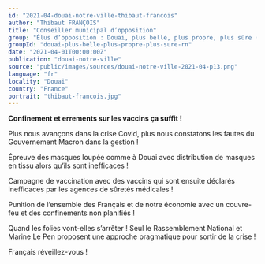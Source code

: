 ```yaml
---
id: "2021-04-douai-notre-ville-thibaut-francois"
author: "Thibaut FRANÇOIS"
title: "Conseiller municipal d’opposition"
group: "Élus d’opposition : Douai, plus belle, plus propre, plus sûre (Rassemblement National)"
groupId: "douai-plus-belle-plus-propre-plus-sure-rn"
date: "2021-04-01T00:00:00Z"
publication: "douai-notre-ville"
source: "public/images/sources/douai-notre-ville-2021-04-p13.png"
language: "fr"
locality: "Douai"
country: "France"
portrait: "thibaut-francois.jpg"
---
```


**Confinement et errements sur les vaccins ça suffit !**

Plus nous avançons dans la crise Covid, plus nous constatons les fautes du Gouvernement Macron dans la gestion !

Épreuve des masques loupée comme à Douai avec distribution de masques en tissu alors qu’ils sont inefficaces !

Campagne de vaccination avec des vaccins qui sont ensuite déclarés inefficaces par les agences de sûretés médicales !

Punition de l’ensemble des Français et de notre économie avec un couvre-feu et des confinements non planifiés !

Quand les folies vont-elles s’arrêter ! Seul le Rassemblement National et Marine Le Pen proposent une approche pragmatique pour sortir de la crise !

Français réveillez-vous !
